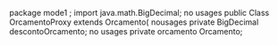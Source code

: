 package mode1 ;
import java.math.BigDecimal;
no usages
public Class OrcamentoProxy extends Orcamento(
nousages
private BigDecimal descontoOrcamento;
no usages
private orcamento Orcamento;

